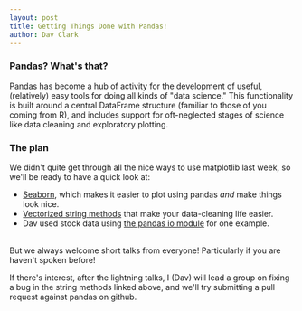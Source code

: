 ```yaml
---
layout: post
title: Getting Things Done with Pandas!
author: Dav Clark
---
```

### Pandas? What's that?

[Pandas](http://pandas.pydata.org) has become a hub of activity for the
development of useful, (relatively) easy tools for doing all kinds of "data
science." This functionality is built around a central DataFrame structure
(familiar to those of you coming from R), and includes support for oft-neglected
stages of science like data cleaning and exploratory plotting.

### The plan

We didn't quite get through all the nice ways to use matplotlib last week, so
we'll be ready to have a quick look at:

 - [Seaborn](http://www.stanford.edu/~mwaskom/software/seaborn/), which makes it
   easier to plot using pandas *and* make things look nice.
 - [Vectorized string
   methods](http://pandas-docs.github.io/pandas-docs-travis/basics.html#vectorized-string-methods)
   that make your data-cleaning life easier.
 - Dav used stock data using [the pandas io
   module](http://pandas.pydata.org/pandas-docs/stable/remote_data.html) for one
   example.

<br>But we always welcome short talks from everyone! Particularly if you are haven't
spoken before!

If there's interest, after the lightning talks, I (Dav) will lead a group on
fixing a bug in the string methods linked above, and we'll try submitting a pull
request against pandas on github.
